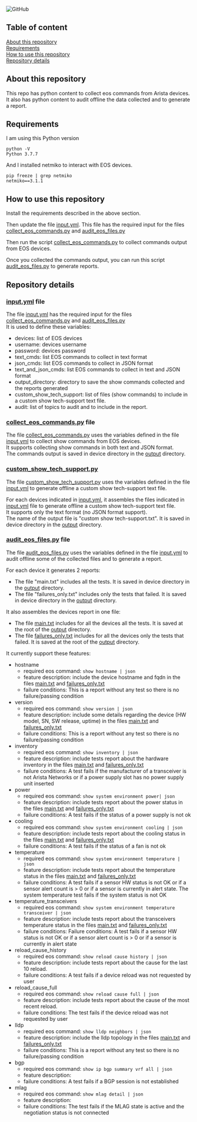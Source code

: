 ![GitHub](https://img.shields.io/github/license/ksator/arista_eos_audit)   
 
## Table of content

[About this repository](#about-this-repository)  
[Requirements](#requirements)  
[How to use this repository](#how-to-use-this-repository)  
[Repository details](#repository-details)   

## About this repository 

This repo has python content to collect eos commands from Arista devices.  
It also has python content to audit offline the data collected and to generate a report.  

## Requirements

I am using this Python version
```
python -V
Python 3.7.7
```
And I installed netmiko to interact with EOS devices.  
```
pip freeze | grep netmiko
netmiko==3.1.1
```

## How to use this repository 

Install the requirements described in the above section.  

Then update the file [input.yml](input.yml). This file has the required input for the files [collect_eos_commands.py](collect_eos_commands.py) and  [audit_eos_files.py](audit_eos_files.py)   

Then run the script [collect_eos_commands.py](collect_eos_commands.py) to collect commands output from EOS devices.  

Once you collected the commands output, you can run this script [audit_eos_files.py](audit_eos_files.py) to generate reports.  

## Repository details 

### [input.yml](input.yml) file 

The file [input.yml](input.yml) has the required input for the files [collect_eos_commands.py](collect_eos_commands.py) and  [audit_eos_files.py](audit_eos_files.py)   
It is used to define these variables:    
- devices: list of EOS devices
- username: devices username 
- password: devices password
- text_cmds: list EOS commands to collect in text format
- json_cmds: list EOS commands to collect in JSON format
- text_and_json_cmds: list EOS commands to collect in text and JSON format 
- output_directory: directory to save the show commands collected and the reports generated
- custom_show_tech_support: list of files (show commands) to include in a custom show tech-support text file. 
- audit: list of topics to audit and to include in the report.  

### [collect_eos_commands.py](collect_eos_commands.py) file 

The file [collect_eos_commands.py](collect_eos_commands.py) uses the variables defined in the file [input.yml](input.yml) to collect show commands from EOS devices.  
It supports collecting show commands in both text and JSON format.  
The commands output is saved in device directory in the [output](output) directory. 

### [custom_show_tech_support.py](custom_show_tech_support.py)

The file [custom_show_tech_support.py](custom_show_tech_support.py) uses the variables defined in the file [input.yml](input.yml) to generate offline a custom show tech-support text file.  

For each devices indicated in [input.yml](input.yml), it assembles the files indicated in [input.yml](input.yml) file to generate offline a custom show tech-support text file.  
It supports only the text format (no JSON format support).  
The name of the output file is "custom show tech-support.txt".  It is saved in device directory in the [output](output) directory. 
  
### [audit_eos_files.py](audit_eos_files.py) file 

The file [audit_eos_files.py](audit_eos_files.py) uses the variables defined in the file [input.yml](input.yml) to audit offline some of the collected files and to generate a report.  

For each device it generates 2 reports: 
- The file "main.txt" includes all the tests. It is saved in device directory in the [output](output) directory. 
- The file "failures_only.txt" includes only the tests that failed. It is saved in device directory in the [output](output) directory. 

It also assembles the devices report in one file: 
- The file [main.txt](output/main.txt) includes for all the devices all the tests. It is saved at the root of the [output](output) directory. 
- The file [failures_only.txt](output/failures_only.txt) includes for all the devices only the tests that failed. It is saved at the root of the [output](output) directory.  

It currently support these features:  
- hostname
  - required eos command: ```show hostname | json```
  - feature description: include the device hostname and fqdn in the files [main.txt](output/main.txt) and [failures_only.txt](output/failures_only.txt)
  - failure conditions: This is a report without any test so there is no failure/passing condition
- version
  - required eos command: ```show version | json```
  - feature description: include some details regarding the device (HW model, SN, SW release, uptime) in the files [main.txt](output/main.txt) and [failures_only.txt](output/failures_only.txt) 
  - failure conditions: This is a report without any test so there is no failure/passing condition
- inventory 
  - required eos command: ```show inventory | json```
  - feature description: include tests report about the hardware inventory in the files [main.txt](output/main.txt) and [failures_only.txt](output/failures_only.txt)
  - failure conditions: A test fails if the manufacturer of a transceiver is not Arista Networks or if a power supply slot has no power supply unit inserted
- power 
  - required eos command: ```show system environment power| json```
  - feature description: include tests report about the power status in the files [main.txt](output/main.txt) and [failures_only.txt](output/failures_only.txt)
  - failure conditions: A test fails if the status of a power supply is not ok
- cooling
  - required eos command: ```show system environment cooling | json```
  - feature description: include tests report about the cooling status in the files [main.txt](output/main.txt) and [failures_only.txt](output/failures_only.txt)
  - failure conditions: A test fails if the status of a fan is not ok
- temperature
  - required eos command: ```show system environment temperature | json```
  - feature description: include tests report about the temperature status in the files [main.txt](output/main.txt) and [failures_only.txt](output/failures_only.txt)
  - failure conditions: A test fails if a sensor HW status is not OK or if a sensor alert count is > 0 or if a sensor is currently in alert state. The system temperature test fails if the system status is not OK
- temperature_transceivers
  - required eos command: ```show system environment temperature transceiver | json```
  - feature description: include tests report about the transceivers temperature status in the files [main.txt](output/main.txt) and [failures_only.txt](output/failures_only.txt)
  - failure conditions: Failure conditions: A test fails if a sensor HW status is not OK or if a sensor alert count is > 0 or if a sensor is currently in alert state
- reload_cause_history
  - required eos command: ```show reload cause history | json```
  - feature description: include tests report about the cause for the last 10 reload. 
  - failure conditions: A test fails if a device reload was not requested by user
- reload_cause_full
  - required eos command: ```show reload cause full | json```
  - feature description: include tests report about the cause of the most recent reload. 
  - failure conditions: The test fails if the device reload was not requested by user
- lldp
  - required eos command: ```show lldp neighbors | json```
  - feature description: include the lldp topology in the files [main.txt](output/main.txt) and [failures_only.txt](output/failures_only.txt)
  - failure conditions: This is a report without any test so there is no failure/passing condition
- bgp
  - required eos command: ```show ip bgp summary vrf all | json```
  - feature description: 
  - failure conditions: A test fails if a BGP session is not established
- mlag
  - required eos command: ```show mlag detail | json```
  - feature description: 
  - failure conditions: The test fails if the MLAG state is active and the negotiation status is not connected
  

 

